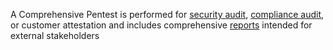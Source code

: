 A Comprehensive Pentest is performed for [security audit](/getting-started/glossary/#security-audit), [compliance audit](/getting-started/glossary/#compliance-audit), or customer attestation and includes comprehensive [reports](/platform-deep-dive/pentests/reports/) intended for external stakeholders